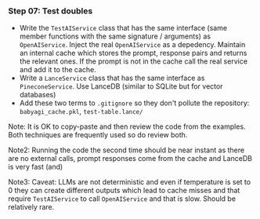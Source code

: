 ### Step 07: Test doubles

- Write the `TestAIService` class that has the same interface (same member functions with the same signature / arguments) as `OpenAIService`. Inject the real `OpenAIService` as a depedency. Maintain an internal cache which stores the prompt, response pairs and returns the relevant ones. If the prompt is not in the cache call the real service and add it to the cache.
- Write a `LanceService` class that has the same interface as `PineconeService`. Use LanceDB (similar to SQLite but for vector databases)
- Add these two terms to `.gitignore` so they don't pollute the repository: `babyagi_cache.pkl`, `test-table.lance/`

Note: It is OK to copy-paste and then review the code from the examples. Both techniques are frequently used so do review both.

Note2: Running the code the second time should be near instant as there are no external calls, prompt responses come from the cache and LanceDB is very fast (and)

Note3: Caveat: LLMs are not deterministic and even if temperature is set to 0 they can create different outputs which lead to cache misses and that require `TestAIService` to call `OpenAIService` and that is slow. Should be relatively rare.
